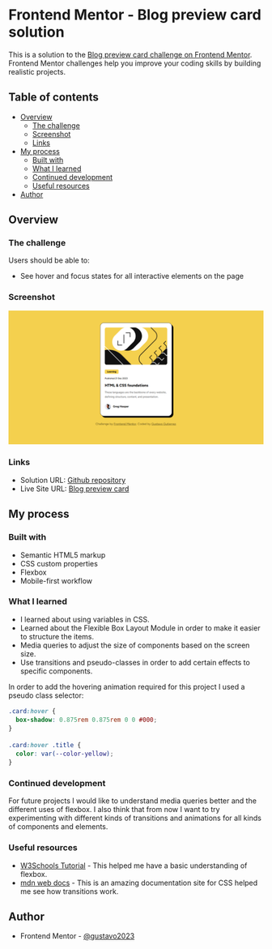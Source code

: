 # Frontend Mentor - Blog preview card solution

This is a solution to the [Blog preview card challenge on Frontend Mentor](https://www.frontendmentor.io/challenges/blog-preview-card-ckPaj01IcS). Frontend Mentor challenges help you improve your coding skills by building realistic projects.

## Table of contents

- [Overview](#overview)
  - [The challenge](#the-challenge)
  - [Screenshot](#screenshot)
  - [Links](#links)
- [My process](#my-process)
  - [Built with](#built-with)
  - [What I learned](#what-i-learned)
  - [Continued development](#continued-development)
  - [Useful resources](#useful-resources)
- [Author](#author)

## Overview

### The challenge

Users should be able to:

- See hover and focus states for all interactive elements on the page

### Screenshot

![Live site screencapture](./assets/images/blog-preview-screencapture.png)

### Links

- Solution URL: [Github repository](https://github.com/gustavo2023/blog-preview-cardhttps://your-solution-url.com)
- Live Site URL: [Blog preview card](https://gustavo2023.github.io/blog-preview-card/)

## My process

### Built with

- Semantic HTML5 markup
- CSS custom properties
- Flexbox
- Mobile-first workflow

### What I learned

- I learned about using variables in CSS.
- Learned about the Flexible Box Layout Module in order to make it easier to structure the items.
- Media queries to adjust the size of components based on the screen size.
- Use transitions and pseudo-classes in order to add certain effects to specific components.

In order to add the hovering animation required for this project I used a pseudo class selector:

```css
.card:hover {
  box-shadow: 0.875rem 0.875rem 0 0 #000;
}

.card:hover .title {
  color: var(--color-yellow);
}
```

### Continued development

For future projects I would like to understand media queries better and the different uses of flexbox.
I also think that from now I want to try experimenting with different kinds of transitions and animations for all kinds of components and elements.

### Useful resources

- [W3Schools Tutorial](https://www.w3schools.com/css/css3_flexbox.asp) - This helped me have a basic understanding of flexbox.
- [mdn web docs](https://developer.mozilla.org/en-US/docs/Web/CSS/transition) - This is an amazing documentation site for CSS helped me see how transitions work.

## Author

- Frontend Mentor - [@gustavo2023](https://www.frontendmentor.io/profile/gustavo2023)
